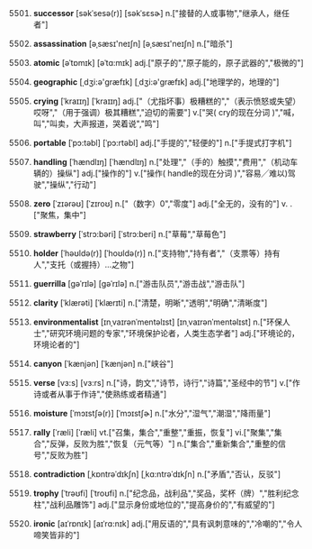5501. **successor**
[səkˈsesə(r)]  [səkˈsɛsɚ]
n.["接替的人或事物","继承人，继任者"]  

5502. **assassination**
[əˌsæsɪ'neɪʃn]  [əˌsæsɪ'neɪʃn]
n.["暗杀"]  

5503. **atomic**
[əˈtɒmɪk]  [əˈtɑ:mɪk]
adj.["原子的","原子能的，原子武器的","极微的"]  

5504. **geographic**
[ˌdʒi:ə'ɡræfɪk]  [ˌdʒi:ə'ɡræfɪk]
adj.["地理学的，地理的"]  

5505. **crying**
[ˈkraɪɪŋ]  [ˈkraɪɪŋ]
adj.["（尤指坏事）极糟糕的","（表示愤怒或失望）哎呀","（用于强调）极其糟糕","迫切的需要"]  v.["哭( cry的现在分词 )","喊，叫","叫卖，大声报道，哭着说","鸣"]  

5506. **portable**
[ˈpɔ:təbl]  [ˈpɔ:rtəbl]
adj.["手提的","轻便的"]  n.["手提式打字机"]  

5507. **handling**
[ˈhændlɪŋ]  [ˈhændlɪŋ]
n.["处理","（手的）触摸","费用","（机动车辆的）操纵"]  adj.["操作的"]  v.["操作( handle的现在分词 )","容易╱难以)驾驶","操纵","行动"]  

5508. **zero**
[ˈzɪərəʊ]  [ˈzɪroʊ]
n.["（数字）0","零度"]  adj.["全无的，没有的"]  v. .["聚焦，集中"]  

5509. **strawberry**
[ˈstrɔ:bəri]  [ˈstrɔ:beri]
n.["草莓","草莓色"]  

5510. **holder**
[ˈhəʊldə(r)]  [ˈhoʊldə(r)]
n.["支持物","持有者","（支票等）持有人","支托（或握持）…之物"]  

5511. **guerrilla**
[gəˈrɪlə]  [ɡəˈrɪlə]
n.["游击队员","游击战","游击队"]  

5512. **clarity**
[ˈklærəti]  [ˈklærɪti]
n.["清楚，明晰","透明","明确","清晰度"]  

5513. **environmentalist**
[ɪnˌvaɪrənˈmentəlɪst]  [ɪnˌvaɪrənˈmentəlɪst]
n.["环保人士","研究环境问题的专家","环境保护论者，人类生态学者"]  adj.["环境论的，环境论者的"]  

5514. **canyon**
[ˈkænjən]  [ˈkænjən]
n.["峡谷"]  

5515. **verse**
[vɜ:s]  [vɜ:rs]
n.["诗，韵文","诗节，诗行","诗篇","圣经中的节"]  v.["作诗或者从事于作诗","使熟练或者精通"]  

5516. **moisture**
[ˈmɔɪstʃə(r)]  [ˈmɔɪstʃɚ]
n.["水分","湿气","潮湿","降雨量"]  

5517. **rally**
[ˈræli]  [ˈræli]
vt.["召集，集合","重整","重振，恢复"]  vi.["聚集","集合","反弹，反败为胜","恢复（元气等）"]  n.["集合","重新集合","重整的信号","反败为胜"]  

5518. **contradiction**
[ˌkɒntrəˈdɪkʃn]  [ˌkɑ:ntrəˈdɪkʃn]
n.["矛盾","否认，反驳"]  

5519. **trophy**
[ˈtrəʊfi]  [ˈtroʊfi]
n.["纪念品，战利品","奖品，奖杯（牌）","胜利纪念柱","战利品雕饰"]  adj.["显示身份或地位的","提高身价的","有威望的"]  

5520. **ironic**
[aɪˈrɒnɪk]  [aɪˈrɑ:nɪk]
adj.["用反语的","具有讽刺意味的","冷嘲的","令人啼笑皆非的"]  

